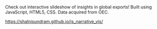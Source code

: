 Check out interactive slideshow of insights in global exports! 
Built using JavaScript, HTML5, CSS. Data acquired from OEC.

https://shalnisundram.github.io/js_narrative_vis/
